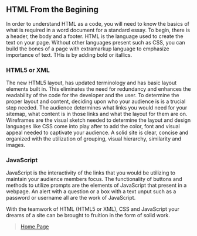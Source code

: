 ## HTML From the Begining

In order to understand HTML as a code, you will need to know the basics of what is required in a word document for a standard essay.  To begin, there is a header, the body and a footer.  HTML is the language used to create the text on your page.  Without other languages present such as CSS, you can build the bones of a page with extramarkup language to emphasize importance of text.  THis is by adding bold or itallics. 

### HTML5 or XML

The new HTML5 layout, has updated terminology and has basic layout elements built in.  This eliminates the need for redundancy and enhances the readability of the code for the developer and the user.  To determine the proper layout and content, deciding upon who your audience is is a trucial step needed. The audience determines what links you would need for your sitemap, what content is in those links and what the layout for them are on.  Wireframes are the visual sketch needed to determine the layout and design languages like CSS come into play after to add the color, font and visual appeal needed to captivate your audience. A solid site is clear, concise and organized with the utilization of grouping, visual hierarchy, similarity and images. 

### JavaScript

JavaScript is the interactivity of the links that you would be utilizing to maintain your audience members focus.  The functionality of buttons and methods to utilize prompts are the elements of JavaScript that present in a webpage.  An alert with a question or a box with a text unput such as a password or username all are the work of JavaScript.  

With the teamwork of HTML (HTML5 or XML), CSS and JavaScript your dreams of a site can be brought to fruition in the form of solid work.  

> [Home Page](README.md)